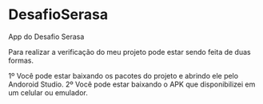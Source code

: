# DesafioSerasa
App do Desafio Serasa

Para realizar a verificação do meu projeto pode estar sendo feita de duas formas.

1º Você pode estar baixando os pacotes do projeto e abrindo ele pelo Andoroid Studio.
2º Você pode estar baixando o APK que disponibilizei em um celular ou emulador.
